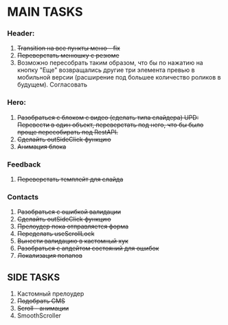 # MAIN TASKS

### Header:

1. ~~Transition на все пункты меню - fix~~
2. ~~Переверстать менюшку с резюме~~
3. Возможно пересобрать таким образом, что бы по нажатию на кнопку "Еще" возвращались другие три элемента превью в мобильной версии (расширение под большее количество роликов в будущем). Согласовать

### Hero:

1. ~~Разобраться с блоком с видео (сделать типа слайдера) UPD: Перевести в один объект, переверстать под него, что бы было проще пересобирать под RestAPI.~~
2. ~~Сделайть outSideClick функцию~~
3. ~~Анимация блока~~

### Feedback

1. ~~Переверстать темплейт для слайда~~

### Contacts

1. ~~Разобраться с ошибкой валидации~~
2. ~~Сделайть outSideClick функцию~~
3. ~~Прелоудер пока отправляется форма~~
4. ~~Переделать useScrollLock~~
5. ~~Вынести валидацию в кастомный хук~~
6. ~~Разобраться с апдейтом состояний для ошибок~~
7. ~~Локализация попапов~~

## SIDE TASKS

1. Кастомный прелоудер
2. ~~Подобрать CMS~~
3. ~~Scroll - анимации~~
4. SmoothScroller
